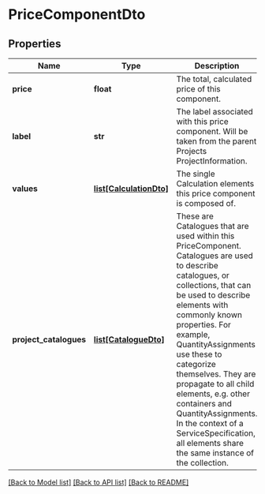 # PriceComponentDto

## Properties
Name | Type | Description | Notes
------------ | ------------- | ------------- | -------------
**price** | **float** | The total, calculated price of this component. | 
**label** | **str** | The label associated with this price component. Will be taken from the parent Projects ProjectInformation. | [optional] 
**values** | [**list[CalculationDto]**](CalculationDto.md) | The single Calculation elements this price component is composed of. | [optional] 
**project_catalogues** | [**list[CatalogueDto]**](CatalogueDto.md) | These are Catalogues that are used within this PriceComponent. Catalogues are used to describe catalogues, or collections, that can be used to describe elements with commonly known properties. For example, QuantityAssignments use these to categorize themselves. They are propagate to all child elements, e.g. other containers and QuantityAssignments. In the context of a ServiceSpecification, all elements share the same instance of the collection. | [optional] 

[[Back to Model list]](../README.md#documentation-for-models) [[Back to API list]](../README.md#documentation-for-api-endpoints) [[Back to README]](../README.md)


